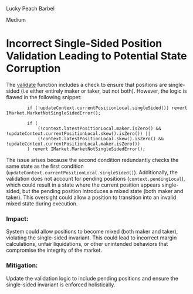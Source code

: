 Lucky Peach Barbel

Medium

# Incorrect Single-Sided Position Validation Leading to Potential State Corruption

The [validate](https://github.com/sherlock-audit/2025-01-perennial-v2-4-update/blob/main/perennial-v2/packages/core/contracts/libs/InvariantLib.sol#L19-L115) function includes a check to ensure that positions are single-sided (i.e  either entirely maker or taker, but not both). However, the logic is flawed in the following snippet:

```solidity
        if (!updateContext.currentPositionLocal.singleSided()) revert IMarket.MarketNotSingleSidedError();

        if (
            (!context.latestPositionLocal.maker.isZero() && !updateContext.currentPositionLocal.skew().isZero()) ||
            (!context.latestPositionLocal.skew().isZero() && !updateContext.currentPositionLocal.maker.isZero())
        ) revert IMarket.MarketNotSingleSidedError();
```

The issue arises because the second condition redundantly checks the same state as the first condition (`updateContext.currentPositionLocal.singleSided()`). Additionally, the validation does not account for pending positions (`context.pendingLocal`), which could result in a state where the current position appears single-sided, but the pending position introduces a mixed state (both maker and taker). This oversight could allow a position to transition into an invalid mixed state during execution.

### Impact:  
System could allow positions to become mixed (both maker and taker), violating the single-sided invariant. This could lead to incorrect margin calculations, unfair liquidations, or other unintended behaviors that compromise the integrity of the market.

### Mitigation:  
Update the validation logic to include pending positions and ensure the single-sided invariant is enforced holistically.